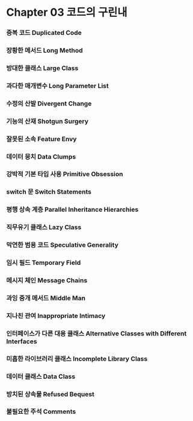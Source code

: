 # Chapter 03 코드의 구린내

### 중복 코드 Duplicated Code
### 장황한 메서드 Long Method
### 방대한 클래스 Large Class
### 과다한 매개변수 Long Parameter List
### 수정의 산발 Divergent Change
### 기능의 산재 Shotgun Surgery
### 잘못된 소속 Feature Envy
### 데이터 뭉치 Data Clumps
### 강박적 기본 타입 사용 Primitive Obsession
### switch 문 Switch Statements
### 평행 상속 계층 Parallel Inheritance Hierarchies
### 직무유기 클래스 Lazy Class
### 막연한 범용 코드 Speculative Generality
### 임시 필드 Temporary Field
### 메시지 체인 Message Chains
### 과잉 중개 메서드 Middle Man
### 지나친 관여 Inappropriate Intimacy
### 인터페이스가 다른 대용 클래스 Alternative Classes with Different Interfaces
### 미흡한 라이브러리 클래스 Incomplete Library Class
### 데이터 클래스 Data Class
### 방치된 상속물 Refused Bequest
### 불필요한 주석 Comments 
